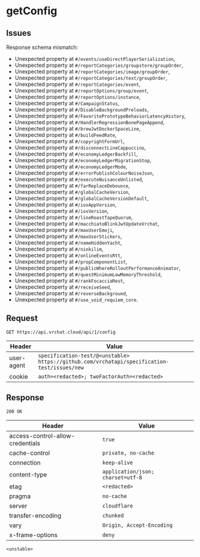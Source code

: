 # getConfig

## Issues
Response schema mismatch:
* Unexpected property at ``#/events/useDirectPlayerSerialization``,
* Unexpected property at ``#/reportCategories/groupstore/groupOrder``,
* Unexpected property at ``#/reportCategories/image/groupOrder``,
* Unexpected property at ``#/reportCategories/text/groupOrder``,
* Unexpected property at ``#/reportCategories/event``,
* Unexpected property at ``#/reportOptions/group/event``,
* Unexpected property at ``#/reportOptions/instance``,
* Unexpected property at ``#/CampaignStatus``,
* Unexpected property at ``#/DisableBackgroundPreloads``,
* Unexpected property at ``#/FavoritePrototypeBehaviorLatencyHistory``,
* Unexpected property at ``#/HandlerRegressionBonePageAppend``,
* Unexpected property at ``#/brewJwtDockerSpaceLine``,
* Unexpected property at ``#/buildFeedRate``,
* Unexpected property at ``#/copyrightFormUrl``,
* Unexpected property at ``#/disconnectLineCappuccino``,
* Unexpected property at ``#/economyLedgerBackfill``,
* Unexpected property at ``#/economyLedgerMigrationStop``,
* Unexpected property at ``#/economyLedgerMode``,
* Unexpected property at ``#/errorPublishColourNoiseJson``,
* Unexpected property at ``#/executeNuisanceUnlisted``,
* Unexpected property at ``#/farReplaceDebounce``,
* Unexpected property at ``#/globalCacheVersion``,
* Unexpected property at ``#/globalCacheVersionDefault``,
* Unexpected property at ``#/iosAppVersion``,
* Unexpected property at ``#/iosVersion``,
* Unexpected property at ``#/lineRoastTapeQuorum``,
* Unexpected property at ``#/macchiatoBlinkJwtUpdateVrchat``,
* Unexpected property at ``#/maxUserEmoji``,
* Unexpected property at ``#/maxUserStickers``,
* Unexpected property at ``#/nameHiddenYacht``,
* Unexpected property at ``#/ninkilim``,
* Unexpected property at ``#/onlineEventsRtt``,
* Unexpected property at ``#/propComponentList``,
* Unexpected property at ``#/publicWhereRolloutPerformanceAnimator``,
* Unexpected property at ``#/questMinimumLowMemoryThreshold``,
* Unexpected property at ``#/rankFocacciaRest``,
* Unexpected property at ``#/receiveSeed``,
* Unexpected property at ``#/reverseBackground``,
* Unexpected property at ``#/use_void_requiem_core``.
## Request
`GET https://api.vrchat.cloud/api/1/config`

| Header | Value |
| ------ | ----- |
| user-agent | `specification-test/@<unstable> https://github.com/vrchatapi/specification-test/issues/new` |
| cookie | `auth=<redacted>; twoFactorAuth=<redacted>` |


## Response
`200 OK`

| Header | Value |
| ------ | ----- |
| access-control-allow-credentials | `true` |
| cache-control | `private, no-cache` |
| connection | `keep-alive` |
| content-type | `application/json; charset=utf-8` |
| etag | `<redacted>` |
| pragma | `no-cache` |
| server | `cloudflare` |
| transfer-encoding | `chunked` |
| vary | `Origin, Accept-Encoding` |
| x-frame-options | `deny` |

```jsonc
<unstable>
```

